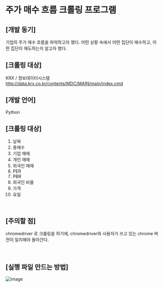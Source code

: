 # 주가 매수 흐름 크롤링 프로그램

## [개발 동기]<br>
기업의 주가 매수 흐름을 파악하고자 했다. 어떤 상황 속에서 어떤 집단이 매수하고, 어떤 집단이 매도하는지 알고자 했다. 
<br>

## [크롤링 대상]<br>
KRX / 정보데이터시스템
http://data.krx.co.kr/contents/MDC/MAIN/main/index.cmd
<br>

## [개발 언어]<br>
Python
<br>

## [크롤링 대상]<br>
1. 날짜
2. 총매수
3. 기업 매매
4. 개인 매매
5. 외국인 매매
6. PER
7. PBR
8. 외국인 비율
9. 가격
10. 요일
<br>


## [주의할 점]<br>
chromedriver 로 크롤링을 하기에, chromedriver와 사용자가 쓰고 있는 chrome 버전이 일치해야 돌아간다.
<br>
<br>
<br>

## [실행 파일 만드는 방법]<br>

![image](https://user-images.githubusercontent.com/58064919/170481391-44dce8b7-be37-40bf-8566-1e51f9e17145.png)

